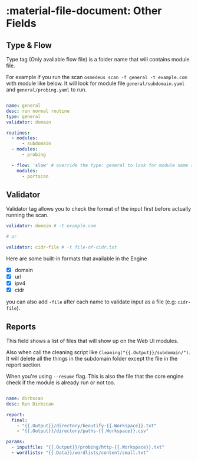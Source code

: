 # :material-file-document: Other Fields

## Type & Flow

Type tag (Only avaliable flow file) is a folder name that will contains module file.

For example if you run the scan `osmedeus scan -f general -t example.com` with module like below. It will look for module file `general/subdomain.yaml` and `general/probing.yaml` to run.

```yaml

name: general
desc: run normal routine
type: general
validator: domain

routines:
  - modules:
      - subdomain
  - modules:
      - probing

  - flow: 'slow' # override the type: general to look for module name slow/portscan.yaml
    modules:
      - portscan
```


## Validator

Validator tag allows you to check the format of the input first before actually running the scan.

```yaml
validator: domain # -t example.com

# or

validator: cidr-file # -t file-of-cidr.txt
```

Here are some built-in formats that available in the Engine

- [x] domain
- [x] url
- [x] ipv4
- [x] cidr

you can also add `-file` after each name to validate input as a file (e.g: `cidr-file`).


## Reports

This field shows a list of files that will show up on the Web UI modules.

Also when call the cleaning script like `Cleaning("{{.Output}}/subdomain/")`. It will delete all the things in the subdomain folder except the file in the report section.

When you're using `--resume` flag. This is also the file that the core engine check if the module is already run or not too.


```yaml

name: dirbscan
desc: Run Dirbscan

report:
  final:
    - "{{.Output}}/directory/beautify-{{.Workspace}}.txt"
    - "{{.Output}}/directory/paths-{{.Workspace}}.csv"

params:
  - inputfile: "{{.Output}}/probing/http-{{.Workspace}}.txt"
  - wordlists: "{{.Data}}/wordlists/content/small.txt"
```